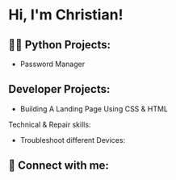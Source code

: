 <h1>Hi, I'm Christian!

<h2>👨‍💻 Python Projects:</h2>

- Password Manager

<h2>Developer Projects:</h2>
  
- Building A Landing Page Using CSS & HTML

<h>Technical & Repair skills:</h2>

- Troubleshoot different Devices:
  
<h2> 🤳 Connect with me:</h2>


